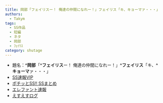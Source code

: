 ```yaml
---
title: 岡部「フェイリスー！ 俺達の仲間になれー！」フェイリス「キ、キョーマァ・・・」
authors:
  - Takym
tags:
  - SS作品
  - 短編
  - ネタ
  - 岡部
  - ﾌｪｲﾘｽ
category: shutage
---
```

- 題名：**^岡部**「**^フェイリス**ー！ 俺達の仲間になれー！」**^フェイリス**「キ、**^キョーマ**ァ・・・」
- [SS速報VIP](https://ex14.vip2ch.com/test/read.cgi/news4ssnip/1531393289)
- [ポチッとSS!! SSまとめ](http://potittoss.blog.jp/archives/1071631748.html)
- [エレファント速報](http://elephant.2chblog.jp/archives/52230671.html)
- [えすえすログ](http://s2-log.com/archives/53798050.html)
